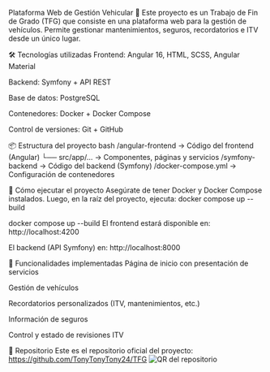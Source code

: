 Plataforma Web de Gestión Vehicular 🚗
Este proyecto es un Trabajo de Fin de Grado (TFG) que consiste en una plataforma web para la gestión de vehículos. Permite gestionar mantenimientos, seguros, recordatorios e ITV desde un único lugar.

🛠 Tecnologías utilizadas
Frontend: Angular 16, HTML, SCSS, Angular Material

Backend: Symfony + API REST

Base de datos: PostgreSQL

Contenedores: Docker + Docker Compose

Control de versiones: Git + GitHub

📦 Estructura del proyecto
bash
/angular-frontend       → Código del frontend (Angular)
  └── src/app/...       → Componentes, páginas y servicios
/symfony-backend        → Código del backend (Symfony)
/docker-compose.yml     → Configuración de contenedores

🚀 Cómo ejecutar el proyecto
Asegúrate de tener Docker y Docker Compose instalados. Luego, en la raíz del proyecto, ejecuta:
docker compose up --build


docker compose up --build
El frontend estará disponible en: http://localhost:4200

El backend (API Symfony) en: http://localhost:8000

📱 Funcionalidades implementadas
Página de inicio con presentación de servicios

Gestión de vehículos

Recordatorios personalizados (ITV, mantenimientos, etc.)

Información de seguros

Control y estado de revisiones ITV

🔗 Repositorio
Este es el repositorio oficial del proyecto:
https://github.com/TonyTonyTony24/TFG
![QR del repositorio](https://api.qrserver.com/v1/create-qr-code/?size=200x200&data=https://github.com/TonyTonyTony24/TFG)



